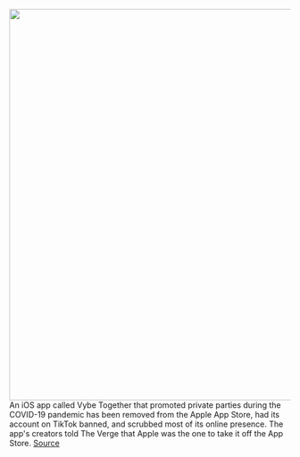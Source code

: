 <img src='https://cdn.vox-cdn.com/thumbor/NitnZ9y3oHov38-EWV9Lqnu1kGI=/0x0:2024x1218/1200x800/filters:focal(808x112:1130x434)/cdn.vox-cdn.com/uploads/chorus_image/image/68595777/Screen_Shot_2020_12_29_at_6.49.57_PM.0.png' width='700px' /><br/>
An iOS app called Vybe Together that promoted private parties during the COVID-19 pandemic has been removed from the Apple App Store, had its account on TikTok banned, and scrubbed most of its online presence. The app's creators told The Verge that Apple was the one to take it off the App Store.
<a href='https://www.theverge.com/2020/12/29/22205298/apple-tiktok-vybe-together-pandemic-underground-party-app-removed'> Source <a/>